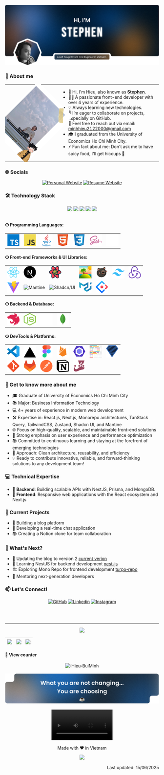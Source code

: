 <!--<div align='center'><img src="https://res.cloudinary.com/hieu-buiminh/image/upload/v1744691061/github-wall_nwpnm7.svg"/></div>-->
<!-- <div align='center'><img src="https://res.cloudinary.com/hieu-buiminh/image/upload/v1745836658/Frame_79_iq8kak.png"/></div> -->
<a href="https://hieu-buiminh.io.vn/" target="_blank" rel="me">
  <div align="center">
    <img src="https://github.com/Hieu-BuiMinh/Hieu-BuiMinh/blob/main/assets/about/Banner.png?raw=true" />
  </div>
</a>

<div align="center">

</div>

### 🔮 About me

<!-- <img align="right" width="300" src="https://64.media.tumblr.com/0ef33bc5da2302250e8e957b5d82b1dd/dd627f1450762e3c-62/s640x960/a8b1ac295bc748f3541f0aed7a5a85a365794bd2.gif"/> -->

<table>
<tr>
  <td width="35%">
    <img
      src="https://github.com/Hieu-BuiMinh/Hieu-BuiMinh/blob/main/assets/about/About.png?raw=true"
      width="100%"
      alt="cat"
      style="object-fit: cover; transform: rotate(45deg);"
    />
</td>
<td width="65%">

- 👋 Hi, I'm Hieu, also known as **[Stephen](https://hieu-buiminh.io.vn/)**.
- 👨‍💻 A passionate front-end developer with over 4 years of experience.
- 💡 Always learning new technologies.
- 🌱 I’m eager to collaborate on projects, especially on GitHub.
- 📩 Feel free to reach out via email: [minhhieu2122000@gmail.com](minhhieu2122000@gmail.com)
- 🎓 I graduated from the University of Economics Ho Chi Minh City.
- ⚡ Fun fact about me: Don't ask me to have spicy food, I'll get hiccups 🥴

</td>
</tr>
</table>


### 🌐 Socials

<div align="center">

[![Personal Website](https://img.shields.io/badge/PersonalWebsite-FF1B2D?style=for-the-badge&logo=awesomelists&logoColor=white)](https://hieu-buiminh.io.vn/)
[![Resume Website](https://img.shields.io/badge/ResumeWebsite-6d4aff?style=for-the-badge&logo=readme&logoColor=white)](https://hieu-buiminh-resume.io.vn/)

</div>

### 🛠️ Technology Stack

<div align="center">
<img align="center" height="70" src="https://i.postimg.cc/CRJL1DKh/01.gif"/>
<img align="center" height="70" src="https://i.postimg.cc/68Bptztb/02.gif"/>
<img align="center" height="70" src="https://i.postimg.cc/yJd6SdJF/03.gif"/>
<img align="center" height="70" src="https://i.postimg.cc/GHFmW6ws/04.gif"/>
<img align="center" height="70" src="https://i.postimg.cc/GB5LPCY6/05.gif"/>
</div>
<br>

#### ⵙ Programming Languages:

<table align="center">
  <tr>
    <td><img src="https://raw.githubusercontent.com/Hieu-BuiMinh/Hieu-BuiMinh/bc415d2b19c31dbceef405fa3c2b6aa36cebe0c2/assets/tecks/TypeScript.svg" title="TypeScript" alt="TypeScript" width="40" height="40" /></td>
    <td><img src="https://raw.githubusercontent.com/Hieu-BuiMinh/Hieu-BuiMinh/1a706595efbd370e4d876f42af52eec39a724d5b/assets/tecks/JavaScript.svg" title="JavaScript" alt="JavaScript" width="40" height="40" /></td>
    <td><img src="https://raw.githubusercontent.com/Hieu-BuiMinh/Hieu-BuiMinh/1a706595efbd370e4d876f42af52eec39a724d5b/assets/tecks/Java.svg" title="Java" alt="Java" width="40" height="40" /></td>
    <td><img src="https://raw.githubusercontent.com/Hieu-BuiMinh/Hieu-BuiMinh/1a706595efbd370e4d876f42af52eec39a724d5b/assets/tecks/HTML5.svg" title="HTML5" alt="HTML5" width="40" height="40" /></td>
    <td><img src="https://raw.githubusercontent.com/Hieu-BuiMinh/Hieu-BuiMinh/1a706595efbd370e4d876f42af52eec39a724d5b/assets/tecks/CSS3.svg" title="CSS3" alt="CSS3" width="40" height="40" /></td>
    <td><img src="https://raw.githubusercontent.com/Hieu-BuiMinh/Hieu-BuiMinh/1a706595efbd370e4d876f42af52eec39a724d5b/assets/tecks/Sass.svg" title="Sass" alt="Sass" width="40" height="40" /></td>
    <td><img src="https://raw.githubusercontent.com/Hieu-BuiMinh/Hieu-BuiMinh/bc415d2b19c31dbceef405fa3c2b6aa36cebe0c2/assets/tecks/markdown.svg" title="Markdown" alt="Markdown" width="40" height="40" /></td>
  </tr>
</table>

#### ⵙ Front-end Frameworks & UI Libraries:

<table align="center">
  <tr>
    <td><img src="https://raw.githubusercontent.com/Hieu-BuiMinh/Hieu-BuiMinh/bc415d2b19c31dbceef405fa3c2b6aa36cebe0c2/assets/tecks/React.svg" title="React" alt="React" width="40" height="40" /></td>
    <td><img src="https://raw.githubusercontent.com/Hieu-BuiMinh/Hieu-BuiMinh/bc415d2b19c31dbceef405fa3c2b6aa36cebe0c2/assets/tecks/Next.js.svg" title="Next.js" alt="Next.js" width="40" height="40" /></td>
    <td><img src="https://raw.githubusercontent.com/Hieu-BuiMinh/Hieu-BuiMinh/bc415d2b19c31dbceef405fa3c2b6aa36cebe0c2/assets/tecks/reactquery.svg" title="React Query" alt="React Query" width="40" height="40" /></td>
    <td><img src="https://github.com/Hieu-BuiMinh/Hieu-BuiMinh/blob/main/assets/tecks/tanstack.png" title="TanStack" alt="TanStack" width="40" height="40"/></td>
    <td><img src="https://github.com/Hieu-BuiMinh/Hieu-BuiMinh/blob/main/assets/tecks/Zustand.png" title="Zustand" alt="Zustand" width="40" height="40"/></td>
    <td><img src="https://raw.githubusercontent.com/Hieu-BuiMinh/Hieu-BuiMinh/bc415d2b19c31dbceef405fa3c2b6aa36cebe0c2/assets/tecks/Tailwind%20CSS.svg" title="Tailwind CSS" alt="Tailwind CSS" width="40" height="40" /></td>
    <td><img src="https://raw.githubusercontent.com/Hieu-BuiMinh/Hieu-BuiMinh/bc415d2b19c31dbceef405fa3c2b6aa36cebe0c2/assets/tecks/redux.svg" title="Redux" alt="Redux" width="40" height="40" /></td>
  </tr>
  <tr>
    <td><img src="https://raw.githubusercontent.com/Hieu-BuiMinh/Hieu-BuiMinh/bc415d2b19c31dbceef405fa3c2b6aa36cebe0c2/assets/tecks/Vite.js.svg" title="Vite.js" alt="Vite.js" width="40" height="40" /></td>
    <td><img src="https://i.ibb.co/0jRPRP4c/Mantine.png" title="Mantine" alt="Mantine" width="40" height="40"/></td>
    <td><img src="https://i.ibb.co/R4BY9gCX/Shadcn.png" title="Shadcn/UI" alt="Shadcn/UI" width="40" height="40"/></td>
    <td><img src="https://raw.githubusercontent.com/Hieu-BuiMinh/Hieu-BuiMinh/58f235d745f5c54b6fc75e8a208a7d5843509f11/assets/tecks/Material%20UI.svg" title="Ant Design" alt="Ant Design" width="40" height="40" /></td>
    <td><img src="https://raw.githubusercontent.com/Hieu-BuiMinh/Hieu-BuiMinh/bc415d2b19c31dbceef405fa3c2b6aa36cebe0c2/assets/tecks/Ant%20Design.svg" title="Ant Design" alt="Ant Design" width="40" height="40" /></td>
  </tr>
</table>

#### ⵙ Backend & Database:

<table align="center">
  <tr>
    <td><img src="https://raw.githubusercontent.com/Hieu-BuiMinh/Hieu-BuiMinh/bc415d2b19c31dbceef405fa3c2b6aa36cebe0c2/assets/tecks/Nest.js.svg" title="Nest.js" alt="Nest.js" width="40" height="40" /></td>
    <td><img src="https://raw.githubusercontent.com/Hieu-BuiMinh/Hieu-BuiMinh/bc415d2b19c31dbceef405fa3c2b6aa36cebe0c2/assets/tecks/nodejs.svg" title="Node.js" alt="Node.js" width="40" height="40" /></td>
    <td><img src="https://raw.githubusercontent.com/Hieu-BuiMinh/Hieu-BuiMinh/bc415d2b19c31dbceef405fa3c2b6aa36cebe0c2/assets/tecks/prisma.svg" title="Prisma" alt="Prisma" width="40" height="40" /></td>
    <td><img src="https://raw.githubusercontent.com/Hieu-BuiMinh/Hieu-BuiMinh/bc415d2b19c31dbceef405fa3c2b6aa36cebe0c2/assets/tecks/MongoDB.svg" title="MongoDB" alt="MongoDB" width="40" height="40" /></td>
  </tr>
</table>

#### ⵙ DevTools & Platforms:

<table align="center">
  <tr>
    <td><img src="https://raw.githubusercontent.com/Hieu-BuiMinh/Hieu-BuiMinh/bc415d2b19c31dbceef405fa3c2b6aa36cebe0c2/assets/tecks/Visual%20Studio%20Code%20(VS%20Code).svg" title="VS Code" alt="VS Code" width="40" height="40" /></td>
    <td><img src="https://raw.githubusercontent.com/Hieu-BuiMinh/Hieu-BuiMinh/bc415d2b19c31dbceef405fa3c2b6aa36cebe0c2/assets/tecks/Vercel.svg" title="Vercel" alt="Vercel" width="40" height="40" /></td>
    <td><img src="https://raw.githubusercontent.com/Hieu-BuiMinh/Hieu-BuiMinh/bc415d2b19c31dbceef405fa3c2b6aa36cebe0c2/assets/tecks/Figma.svg" title="Figma" alt="Figma" width="40" height="40" /></td>
    <td><img src="https://raw.githubusercontent.com/Hieu-BuiMinh/Hieu-BuiMinh/1a706595efbd370e4d876f42af52eec39a724d5b/assets/tecks/Firebase.svg" title="Firebase" alt="Firebase" width="40" height="40" /></td>
    <td><img src="https://raw.githubusercontent.com/Hieu-BuiMinh/Hieu-BuiMinh/bc415d2b19c31dbceef405fa3c2b6aa36cebe0c2/assets/tecks/ESLint.svg" title="ESLint" alt="ESLint" width="40" height="40" /></td>
    <td><img src="https://raw.githubusercontent.com/Hieu-BuiMinh/Hieu-BuiMinh/bc415d2b19c31dbceef405fa3c2b6aa36cebe0c2/assets/tecks/prettier.svg" title="Prettier" alt="Prettier" width="40" height="40" /></td>
    <td><img src="https://raw.githubusercontent.com/Hieu-BuiMinh/Hieu-BuiMinh/bc415d2b19c31dbceef405fa3c2b6aa36cebe0c2/assets/tecks/zod.svg" title="Zod" alt="Zod" width="40" height="40" /></td>
  </tr>
  <tr>
    <td><img src="https://raw.githubusercontent.com/Hieu-BuiMinh/Hieu-BuiMinh/bc415d2b19c31dbceef405fa3c2b6aa36cebe0c2/assets/tecks/Git.svg" title="Git" alt="Git" width="40" height="40" /></td>
    <td><img src="https://raw.githubusercontent.com/Hieu-BuiMinh/Hieu-BuiMinh/bc415d2b19c31dbceef405fa3c2b6aa36cebe0c2/assets/tecks/GitLab.svg" title="GitLab" alt="GitLab" width="40" height="40" /></td>
    <td><img src="https://raw.githubusercontent.com/Hieu-BuiMinh/Hieu-BuiMinh/bc415d2b19c31dbceef405fa3c2b6aa36cebe0c2/assets/tecks/postman.svg" title="Postman" alt="Postman" width="40" height="40" /></td>
    <td><img src="https://raw.githubusercontent.com/Hieu-BuiMinh/Hieu-BuiMinh/bc415d2b19c31dbceef405fa3c2b6aa36cebe0c2/assets/tecks/notion.svg" title="Notion" alt="Notion" width="40" height="40" /></td>
    <td><img src="https://raw.githubusercontent.com/Hieu-BuiMinh/Hieu-BuiMinh/bc415d2b19c31dbceef405fa3c2b6aa36cebe0c2/assets/tecks/jest.svg" title="Jest" alt="Jest" width="40" height="40" /></td>
  </tr>
</table>

### 🎱 Get to know more about me

- 🎓 Graduate of University of Economics Ho Chi Minh City
- 📚 Major: Business Information Technology
- 💻 4+ years of experience in modern web development
- 🛠️ Expertise in: React.js, Next.js, Monorepo architectures, TanStack Query, TailwindCSS, Zustand, Shadcn UI, and Mantine
- 🌐 Focus on high-quality, scalable, and maintainable front-end solutions
- 🚀 Strong emphasis on user experience and performance optimization
- 📚 Committed to continuous learning and staying at the forefront of emerging technologies
- 🧩 Approach: Clean architecture, reusability, and efficiency
- 💡 Ready to contribute innovative, reliable, and forward-thinking solutions to any development team!

### 💻 Technical Expertise

- 🎯 **Backend**: Building scalable APIs with NestJS, Prisma, and MongoDB.
- 🎨 **Frontend**: Responsive web applications with the React ecosystem and Next.js

### 🚀 Current Projects

- 📝 Building a blog platform
- 💬 Developing a real-time chat application
- 📚 Creating a Notion clone for team collaboration

### 🎯 What's Next?
- 📝 Updating the blog to version 2 [current verion](https://hieu-buiminh.io.vn/)
- 📖 Learning NestJS for backend development [nest-js](https://nestjs.com/)
- 🏗️ Exploring Mono Repo for frontend development [turpo-repo](https://turborepo.com/docs)
- 🤝 Mentoring next-generation developers

### 📫 Let's Connect!

<div align="center">
  
[![GitHub](https://img.shields.io/badge/GitHub-100000?style=for-the-badge&logo=github&logoColor=white)](https://github.com/Hieu-BuiMinh)
[![Linkedin](https://img.shields.io/badge/LinkedIn-0077B5?style=for-the-badge&logo=linkedin&logoColor=white)](https://www.linkedin.com/in/minh-hieu-78a315208/)
[![Instagram](https://img.shields.io/badge/Instagram-E4405F?style=for-the-badge&logo=instagram&logoColor=white)](https://www.instagram.com/stephen.02.12/)

</div>

<br>
<br>

---

<div align="center">
  
  <img src="https://github-readme-activity-graph.vercel.app/graph?username=Hieu-BuiMinh&theme=github-compact&hide_border=true" />

  
|![](https://github-profile-summary-cards.vercel.app/api/cards/stats?username=Hieu-BuiMinh&theme=dracula)|![](https://github-profile-summary-cards.vercel.app/api/cards/repos-per-language?username=Hieu-BuiMinh&theme=dracula)|![](https://github-profile-summary-cards.vercel.app/api/cards/most-commit-language?username=Hieu-BuiMinh&theme=dracula)|
|-----|------|------|

</div>


#### 🧿 View counter

<div align='center'>
  <img src="https://count.getloli.com/@Hieu-BuiMinh?theme=3d-num" alt=":Hieu-BuiMinh" />
</div>

<br/>

<div align='center'><img src="https://github.com/Hieu-BuiMinh/Hieu-BuiMinh/blob/main/assets/about/Quote.png?raw=true"/></div>

<br/>

<div height="200" align="center">
<video height="100" src="https://github.com/user-attachments/assets/70152b98-1c88-4c6b-8983-6ed56581239c"></video>
</div>

<p align="center">Made with ❤️ in Vietnam</p>
<div align='center'><img width="50px" src="https://i.postimg.cc/zG7FM6kz/flag-for-flag-vietnam-svgrepo-com.png"/></div>

<p align="right">Last updated: 15/06/2025</p>
